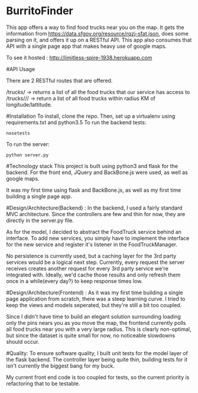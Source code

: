 # BurritoFinder

This app offers a way to find food trucks near you on the map. It gets the information from https://data.sfgov.org/resource/rqzj-sfat.json, does some parsing on it, and offers it up on a RESTful API. This app also consumes that API with a single page app that makes heavy use of google maps.

To see it hosted : http://limitless-spire-1938.herokuapp.com

#API Usage

There are 2 RESTful routes that are offered.

/trucks/ -> returns a list of all the food trucks that our service has access to
/trucks/<longitude>/<latitude>/<radius> -> return a list of all food trucks within radius KM of longitude/lattitude.

#Installation
To install, clone the repo.
Then, set up a virtualenv using requirements.txt and python3.5
To run the backend tests:
```
nosetests
```

To run the server:
```
python server.py
```

#Technology stack
This project is built using python3 and flask for the backend.
For the front end, JQuery and BackBone.js were used, as well as google maps.

It was my first time using flask and BackBone.js, as well as my first time building a single page app.


#Design/Architecture(Backend) :
In the backend, I used a fairly standard MVC architecture. Since the controllers are few and thin for now, they are directly in the server.py file. 

As for the model, I decided to abstract the FoodTruck service behind an interface. To add new services, you simply have to implement the interface for the new service and register it's listener in the FoodTruckManager.

No persistence is currently used, but a caching layer for the 3rd party services would be a logical next step. Currently, every request the server receives creates another request for every 3rd party service we're integrated with. Ideally, we'd cache those results and only refresh them once in a while(every day?) to keep response times low.

#Design/Architecture(Frontend) :
As it was my first time building a single page application from scratch, there was a steep learning curve. I tried to keep the views and models seperated, but they're still a bit too coupled. 

Since I didn't have time to build an elegant solution surrounding loading only the pins nears you as you move the map, the frontend currently polls all food trucks near you with a very large radius. This is clearly non-optimal, but since the dataset is quite small for now, no noticeable slowdowns should occur.

#Quality:
To ensure software quality, I built unit tests for the model layer of the flask backend. The controller layer being quite thin, building tests for it isn't currently the biggest bang for my buck.

My current front end code is too coupled for tests, so the current priority is refactoring that to be testable. 

